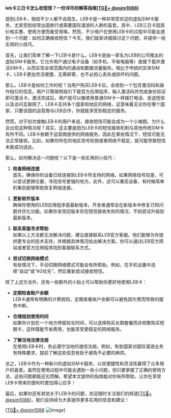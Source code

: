 **leb卡三日卡怎么收短信？一份详尽的解答指南[[TG💪+ @esim1088](https://t.me/s/esim1088)]**

提到LEB卡，相信不少人都不会陌生。LEB卡是一种非常受欢迎的虚拟SIM卡服务，尤其受到经常出国旅行或需要国际漫游的人群的喜爱。其中，LEB三日卡因其价格实惠、使用方便而备受青睐。然而，不少用户在使用LEB卡的过程中可能会遇到一个问题：如何正确接收短信？今天，我们就来详细探讨这个问题，并提供一些实用的小技巧。

首先，让我们简单了解一下LEB卡是什么。LEB卡是由一家名为LEB的公司推出的虚拟SIM卡服务。它允许用户通过电子设备（如手机、平板电脑等）直接下载并激活SIM卡，从而实现全球范围内的通话和数据流量服务。相比于传统的实体SIM卡，LEB卡更加灵活便捷，无需邮寄，也不必担心丢失或损坏的问题。

那么，LEB卡是如何工作的呢？当用户购买LEB卡后，会收到一个包含激活码和操作指引的信息。用户只需按照指引下载官方应用程序，输入激活码并完成身份验证即可激活卡。激活完成后，用户就可以像使用普通SIM卡一样拨打电话、发送短信以及访问互联网了。LEB卡支持多个国家和地区的网络，这意味着无论你在哪个国家，只要该国的运营商与LEB合作，你就能享受到稳定的服务。

然而，对于初次接触LEB卡的用户来说，接收短信可能会成为一个小难题。为什么会出现这种情况呢？其实，这主要是因为LEB卡的短信接收机制与其他传统SIM卡有所不同。LEB卡依赖于运营商提供的网络服务，因此在某些情况下，短信可能无法正常接收。比如，如果你所在的地区信号较弱或者网络不稳定，就可能导致短信未能成功送达。

那么，如何解决这一问题呢？以下是一些实用的小技巧：

1. **检查网络连接**  
   首先，确保你的设备已经连接到LEB卡所支持的网络。如果网络信号较差，可以尝试更换位置，寻找信号更强的地方。此外，还可以重启设备，有时候简单的重启能够帮助恢复网络连接。

2. **更新软件版本**  
   确保你使用的LEB应用程序是最新版本。开发者通常会在新版本中修复已知问题并优化功能。如果你发现旧版本存在短信接收失败的情况，不妨尝试升级到最新版本。

3. **联系客服寻求帮助**  
   如果以上方法都无法解决问题，建议直接联系LEB官方客服。他们能够为你提供更专业的技术支持，并根据具体情况给出解决方案。你可以通过LEB官方网站或者官方应用程序找到客服联系方式。

4. **尝试切换网络模式**  
   有些情况下，手动切换网络模式可能会有所帮助。例如，在手机设置中选择“自动”或“4G优先”，然后重新尝试接收短信。

除了上述方法外，还有一些额外的小贴士可以帮助你更好地使用LEB卡：

- **定期检查账户余额**  
  LEB卡通常有明确的计费规则，定期查看账户余额可以避免因欠费而导致的服务中断。
  
- **合理规划使用时间**  
  如果你计划在一个地方停留较长时间，可以选择购买长期套餐而非频繁购买短期卡，这样既能节省费用，也能享受更稳定的网络服务。

- **了解当地法律法规**  
  在使用LEB卡时，务必遵守当地的通信法规。例如，有些国家对国际漫游业务有特殊要求，提前了解这些信息有助于避免不必要的麻烦。

总之，LEB卡作为一种新兴的虚拟SIM卡服务，以其便捷性和灵活性赢得了众多用户的喜爱。虽然在使用过程中可能会遇到一些小问题，但只要掌握了正确的使用方法，这些问题都能迎刃而解。希望本文提供的指南能对你有所帮助，让你在享受LEB卡带来的便利时更加得心应手！

最后，如果你还有其他关于LEB卡的问题，欢迎随时关注我们的频道[[TG💪+ @esim1088](https://t.me/s/esim1088)]，我们会持续为大家提供更多实用的信息和建议！  

[[TG💪+ @esim1088](https://t.me/s/esim1088) ![Image](https://i.postimg.cc/4NQfJmqS/Snipaste-2025-05-13-00-14-12.png)]